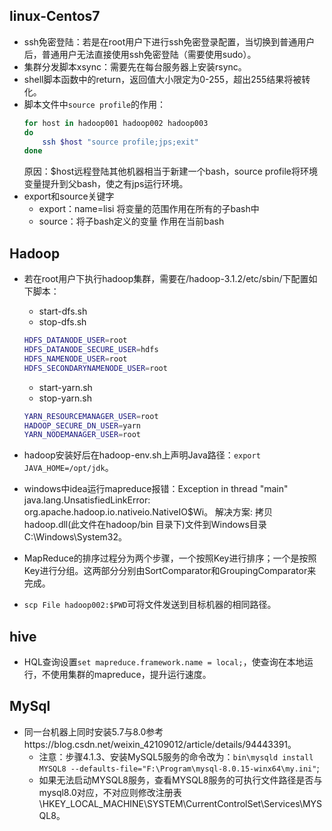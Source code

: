 ## linux-Centos7
- ssh免密登陆：若是在root用户下进行ssh免密登录配置，当切换到普通用户后，普通用户无法直接使用ssh免密登陆（需要使用sudo）。
- 集群分发脚本xsync：需要先在每台服务器上安装rsync。
- shell脚本函数中的return，返回值大小限定为0-255，超出255结果将被转化。
- 脚本文件中`source profile`的作用：
  ```bash
  for host in hadoop001 hadoop002 hadoop003
  do
      ssh $host "source profile;jps;exit"
  done
  ```
  原因：$host远程登陆其他机器相当于新建一个bash，source profile将环境变量提升到父bash，使之有jps运行环境。
- export和source关键字
  - export：name=lisi 将变量的范围作用在所有的子bash中
  - source：将子bash定义的变量 作用在当前bash


## Hadoop
- 若在root用户下执行hadoop集群，需要在/hadoop-3.1.2/etc/sbin/下配置如下脚本：
  - start-dfs.sh
  - stop-dfs.sh
  ```bash
  HDFS_DATANODE_USER=root
  HDFS_DATANODE_SECURE_USER=hdfs
  HDFS_NAMENODE_USER=root
  HDFS_SECONDARYNAMENODE_USER=root
  ```
  - start-yarn.sh
  - stop-yarn.sh
  ```bash
  YARN_RESOURCEMANAGER_USER=root
  HADOOP_SECURE_DN_USER=yarn
  YARN_NODEMANAGER_USER=root
  ```

- hadoop安装好后在hadoop-env.sh上声明Java路径：`export JAVA_HOME=/opt/jdk`。

- windows中idea运行mapreduce报错：Exception in thread "main" java.lang.UnsatisfiedLinkError: org.apache.hadoop.io.nativeio.NativeIO$Wi。
  解决方案: 拷贝hadoop.dll(此文件在hadoop/bin 目录下)文件到Windows目录C:\Windows\System32。

- MapReduce的排序过程分为两个步骤，一个按照Key进行排序；一个是按照Key进行分组。这两部分分别由SortComparator和GroupingComparator来完成。

- `scp File hadoop002:$PWD`可将文件发送到目标机器的相同路径。

## hive
- HQL查询设置`set mapreduce.framework.name = local;`，使查询在本地运行，不使用集群的mapreduce，提升运行速度。


## MySql
- 同一台机器上同时安装5.7与8.0参考https://blog.csdn.net/weixin_42109012/article/details/94443391。
  - 注意：步骤4.1.3、安装MySQL5服务的命令改为：`bin\mysqld install MYSQL8 --defaults-file="F:\Program\mysql-8.0.15-winx64\my.ini"`;
  - 如果无法启动MYSQL8服务，查看MYSQL8服务的可执行文件路径是否与mysql8.0对应，不对应则修改注册表\HKEY_LOCAL_MACHINE\SYSTEM\CurrentControlSet\Services\MYSQL8。